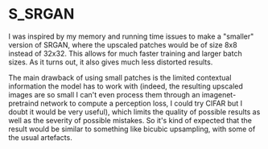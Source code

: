 # S_SRGAN
I was inspired by my memory and running time issues to make a "smaller" version of SRGAN, where the upscaled patches would be of size 8x8 instead of 32x32. This allows for much faster training and larger batch sizes. As it turns out, it also gives much less distorted results.

The main drawback of using small patches is the limited contextual information the model has to work with (indeed, the resulting upscaled images are so small I can't even process them through an imagenet-pretraind network to compute a perception loss, I could try CIFAR but I doubt it would be very useful), which limits the quality of possible results as well as the severity of possible mistakes. So it's kind of expected that the result would be similar to something like bicubic upsampling, with some of the usual artefacts.


